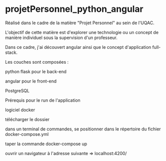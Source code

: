 # projetPersonnel_python_angular

Réalisé dans le cadre de la matière "Projet Personnel" au sein de l'UQAC. 

L'objectif de cette matière est d'explorer une technologie ou un concept de manière individuel sous la supervision d'un professeur. 

Dans ce cadre, j'ai découvert angular ainsi que le concept d'application full-stack. 

Les couches sont composées : 

python flask pour le back-end 

angular pour le front-end 

PostgreSQL


Prérequis pour le run de l'application 

logiciel docker

télécharger le dossier

dans un terminal de commandes, se positionner dans le répertoire du fichier docker-compose.yml 

taper la commande docker-compose up 

ouvrir un navigateur à l'adresse suivante => localhost:4200/
